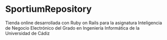 SportiumRepository
==================

Tienda online desarrollada con Ruby on Rails para la asignatura Inteligencia de Negocio Electrónico del Grado en Ingeniería Informática de la Universidad de Cádiz
